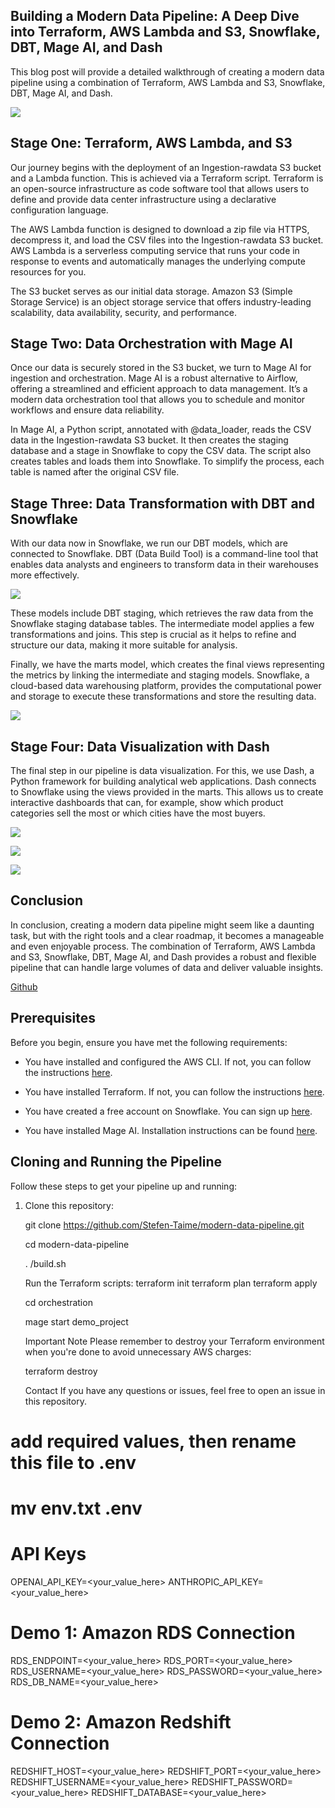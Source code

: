 
## Building a Modern Data Pipeline: A Deep Dive into Terraform, AWS Lambda and S3, Snowflake, DBT, Mage AI, and Dash

This blog post will provide a detailed walkthrough of creating a modern data pipeline using a combination of Terraform, AWS Lambda and S3, Snowflake, DBT, Mage AI, and Dash.

![](https://cdn-images-1.medium.com/max/4000/1*ABoTb0M4oLI2DmxijD4WkA.png)

## Stage One: Terraform, AWS Lambda, and S3

Our journey begins with the deployment of an Ingestion-rawdata S3 bucket and a Lambda function. This is achieved via a Terraform script. Terraform is an open-source infrastructure as code software tool that allows users to define and provide data center infrastructure using a declarative configuration language.

The AWS Lambda function is designed to download a zip file via HTTPS, decompress it, and load the CSV files into the Ingestion-rawdata S3 bucket. AWS Lambda is a serverless computing service that runs your code in response to events and automatically manages the underlying compute resources for you.

The S3 bucket serves as our initial data storage. Amazon S3 (Simple Storage Service) is an object storage service that offers industry-leading scalability, data availability, security, and performance.

## Stage Two: Data Orchestration with Mage AI

Once our data is securely stored in the S3 bucket, we turn to Mage AI for ingestion and orchestration. Mage AI is a robust alternative to Airflow, offering a streamlined and efficient approach to data management. It’s a modern data orchestration tool that allows you to schedule and monitor workflows and ensure data reliability.

In Mage AI, a Python script, annotated with @data_loader, reads the CSV data in the Ingestion-rawdata S3 bucket. It then creates the staging database and a stage in Snowflake to copy the CSV data. The script also creates tables and loads them into Snowflake. To simplify the process, each table is named after the original CSV file.

## Stage Three: Data Transformation with DBT and Snowflake

With our data now in Snowflake, we run our DBT models, which are connected to Snowflake. DBT (Data Build Tool) is a command-line tool that enables data analysts and engineers to transform data in their warehouses more effectively.

![](https://cdn-images-1.medium.com/max/2000/1*SeLRsI7KbVz8g3b_-U2uEQ.png)

These models include DBT staging, which retrieves the raw data from the Snowflake staging database tables. The intermediate model applies a few transformations and joins. This step is crucial as it helps to refine and structure our data, making it more suitable for analysis.

Finally, we have the marts model, which creates the final views representing the metrics by linking the intermediate and staging models. Snowflake, a cloud-based data warehousing platform, provides the computational power and storage to execute these transformations and store the resulting data.

![](https://cdn-images-1.medium.com/max/3832/1*VJfJTYAcviaHAxTU-gXwqQ.png)

## Stage Four: Data Visualization with Dash

The final step in our pipeline is data visualization. For this, we use Dash, a Python framework for building analytical web applications. Dash connects to Snowflake using the views provided in the marts. This allows us to create interactive dashboards that can, for example, show which product categories sell the most or which cities have the most buyers.

![](https://cdn-images-1.medium.com/max/3772/1*fr0iATYp2VDg4gNHuySKFg.png)

![](https://cdn-images-1.medium.com/max/3740/1*2zzG2vcOCvcqOjRvl-7h1g.png)

![](https://cdn-images-1.medium.com/max/3748/1*Cv8tezJyeowU_6UcvF7aVw.png)

## Conclusion

In conclusion, creating a modern data pipeline might seem like a daunting task, but with the right tools and a clear roadmap, it becomes a manageable and even enjoyable process. The combination of Terraform, AWS Lambda and S3, Snowflake, DBT, Mage AI, and Dash provides a robust and flexible pipeline that can handle large volumes of data and deliver valuable insights.

[Github](https://github.com/Stefen-Taime/modern-data-pipeline)

## Prerequisites

Before you begin, ensure you have met the following requirements:

* You have installed and configured the AWS CLI. If not, you can follow the instructions [here](https://docs.aws.amazon.com/cli/latest/userguide/install-cliv2-linux.html).

* You have installed Terraform. If not, you can follow the instructions [here](https://learn.hashicorp.com/tutorials/terraform/install-cli).

* You have created a free account on Snowflake. You can sign up [here](https://signup.snowflake.com/).

* You have installed Mage AI. Installation instructions can be found [here](https://github.com/mage-ai/mage-ai).

## Cloning and Running the Pipeline

Follow these steps to get your pipeline up and running:

 1. Clone this repository:

    git clone https://github.com/Stefen-Taime/modern-data-pipeline.git

    cd modern-data-pipeline

    . /build.sh

    Run the Terraform scripts:
    terraform init
    terraform plan
    terraform apply

    cd orchestration

    mage start demo_project

    Important Note
    Please remember to destroy your Terraform environment when you're done to avoid unnecessary AWS charges:
    
    terraform destroy
    
    Contact
    If you have any questions or issues, feel free to open an issue in this repository.

# add required values, then rename this file to .env
# mv env.txt .env

# API Keys
OPENAI_API_KEY=<your_value_here>
ANTHROPIC_API_KEY=<your_value_here>

# Demo 1: Amazon RDS Connection 
RDS_ENDPOINT=<your_value_here>
RDS_PORT=<your_value_here>
RDS_USERNAME=<your_value_here>
RDS_PASSWORD=<your_value_here>
RDS_DB_NAME=<your_value_here>

# Demo 2: Amazon Redshift Connection 
REDSHIFT_HOST=<your_value_here>
REDSHIFT_PORT=<your_value_here>
REDSHIFT_USERNAME=<your_value_here>
REDSHIFT_PASSWORD=<your_value_here>
REDSHIFT_DATABASE=<your_value_here>
